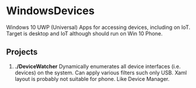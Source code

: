 # WindowsDevices
Windows 10 UWP (Universal) Apps for accessing devices, including on IoT. Target is desktop and IoT although should run on Win 10 Phone.

## Projects

1. **./DeviceWatcher**
Dynamically enumerates all device interfaces (i.e. devices) on the system. Can apply various filters such only USB. Xaml layout is probably not suitable for phone. Like Device Manager.
